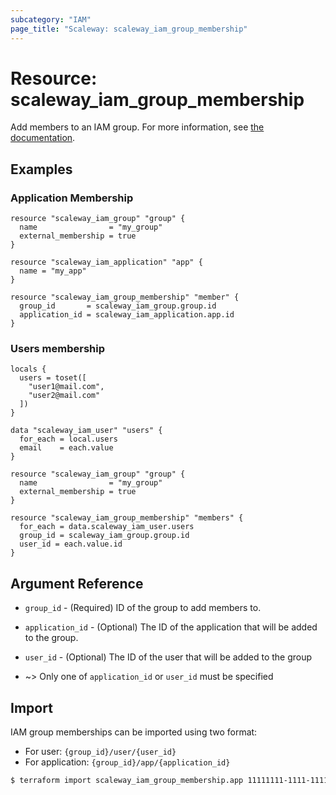 ```yaml
---
subcategory: "IAM"
page_title: "Scaleway: scaleway_iam_group_membership"
---
```


# Resource: scaleway_iam_group_membership

Add members to an IAM group.
For more information, see [the documentation](https://developers.scaleway.com/en/products/iam/api/v1alpha1/#groups-f592eb).

## Examples

### Application Membership

```hcl
resource "scaleway_iam_group" "group" {
  name                = "my_group"
  external_membership = true
}

resource "scaleway_iam_application" "app" {
  name = "my_app"
}

resource "scaleway_iam_group_membership" "member" {
  group_id       = scaleway_iam_group.group.id
  application_id = scaleway_iam_application.app.id
}
```

### Users membership

```hcl
locals {
  users = toset([
    "user1@mail.com",
    "user2@mail.com"
  ])
}

data "scaleway_iam_user" "users" {
  for_each = local.users
  email    = each.value
}

resource "scaleway_iam_group" "group" {
  name                = "my_group"
  external_membership = true
}

resource "scaleway_iam_group_membership" "members" {
  for_each = data.scaleway_iam_user.users
  group_id = scaleway_iam_group.group.id
  user_id = each.value.id
}
```

## Argument Reference

- `group_id` - (Required) ID of the group to add members to.

- `application_id` - (Optional) The ID of the application that will be added to the group.

- `user_id` - (Optional) The ID of the user that will be added to the group

- ~> Only one of `application_id` or `user_id` must be specified

## Import

IAM group memberships can be imported using two format:

- For user: `{group_id}/user/{user_id}`
- For application: `{group_id}/app/{application_id}`

```bash
$ terraform import scaleway_iam_group_membership.app 11111111-1111-1111-1111-111111111111/app/11111111-1111-1111-1111-111111111111
```
